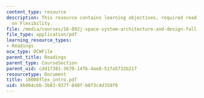 ```yaml
---
content_type: resource
description: This resource contains learning objectives, required readings and Homework
  on Flexibility.
file: /media/courses/16-892j-space-system-architecture-and-design-fall-2004/8b004cbb3b83937f840fb0f3c4d359f9_10000flex_intro.pdf
file_type: application/pdf
learning_resource_types:
- Readings
ocw_type: OCWFile
parent_title: Readings
parent_type: CourseSection
parent_uid: cdd17381-3670-14fb-4ae8-517a5732b217
resourcetype: Document
title: 10000flex_intro.pdf
uid: 8b004cbb-3b83-937f-840f-b0f3c4d359f9
---
```

